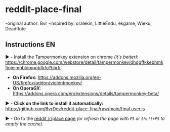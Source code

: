 # reddit-place-final
-original author:
Bvr
-inspired by: oralekin, LittleEndu, ekgame, Wieku, DeadRote

## Instructions EN


▶️ - Install the Tampermonkey extension on chrome *(it's better)*: https://chrome.google.com/webstore/detail/tampermonkey/dhdgffkkebhmkfjojejmpbldmpobfkfo?hl=fr
- **On Firefox:** https://addons.mozilla.org/en-US/firefox/addon/violentmonkey/
- **On Opera*GX***: https://addons.opera.com/en/extensions/details/tampermonkey-beta/


▶️ - **Click on the link to install it automatically:** https://github.com/BvrDev/reddit-place-final/raw/main/final.user.js

▶️ - Go to the <a href="https://www.reddit.com/r/place">reddit /r/place page</a> *(or refresh the page with `F5` or `Shift+F5` to empty the cache)*.
